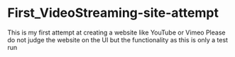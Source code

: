 # First_VideoStreaming-site-attempt
This is my first attempt at creating a website like YouTube or Vimeo 
Please do not judge the website on the UI but the functionality as this is only a test run
